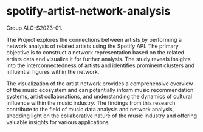 # spotify-artist-network-analysis

Group ALG-S2023-01.

The Project explores the connections between artists by performing a network analysis of related artists using the Spotify API. The primary objective is to construct a network representation based on the related artists data and visualize it for further analysis. The study reveals insights into the interconnectedness of artists and identifies prominent clusters and influential figures within the network.

The visualization of the artist network provides a comprehensive overview of the music ecosystem and can potentially inform music recommendation systems, artist collaborations, and understanding the dynamics of cultural influence within the music industry. The findings from this research contribute to the field of music data analysis and network analysis, shedding light on the collaborative nature of the music industry and offering valuable insights for various applications.


